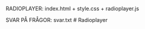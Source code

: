 RADIOPLAYER:
index.html + style.css + radioplayer.js

SVAR PÅ FRÅGOR:
svar.txt
#   R a d i o p l a y e r  
 